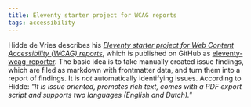 ```yaml
---
title: Eleventy starter project for WCAG reports
tags: accessibility
---
```

Hidde de Vries describes his *[Eleventy starter project for Web Content Accessibility (WCAG) reports](https://hiddedevries.nl/en/blog/2021-05-24-introducing-an-eleventy-starter-project-for-wcag-reports)*, which is published on GitHub as [eleventy-wcag-reporter](https://github.com/hidde/eleventy-wcag-reporter). The basic idea is to take manually created issue findings, which are filed as markdown with frontmatter data, and turn them into a report of findings. It is *not* automatically identifying issues. According to Hidde: *"It is issue oriented, promotes rich text, comes with a PDF export script and supports two languages (English and Dutch)."*